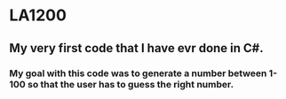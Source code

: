 # LA1200
## My very first code that I have evr done in C#.
### My goal with this code was to generate a number between 1-100 so that the user has to guess the right number.
